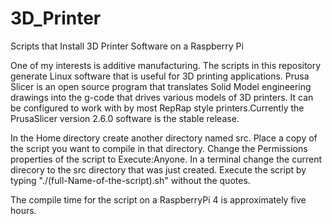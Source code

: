 # 3D_Printer
Scripts that Install 3D Printer Software on a Raspberry Pi

One of my interests is additive manufacturing. The scripts in this repository generate Linux software that is useful for 3D printing applications. Prusa Slicer is an open source program that translates Solid Model engineering drawings into the g-code that drives various models of 3D printers. It can be configured to work with by most RepRap style printers.Currently the PrusaSlicer version 2.6.0 software is the stable release. 

In the Home directory create another directory named src. Place a copy of the script you want to compile in that directory.  Change the Permissions properties of the script to Execute:Anyone. In a terminal change the current direcory to the src directory that was just created.  Execute the script by typing "./(full-Name-of-the-script).sh" without the quotes.  

The compile time for the script on a RaspberryPi 4 is approximately five hours.
